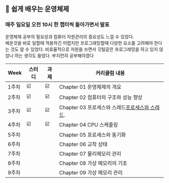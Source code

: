 ##  🍎 쉽게 배우는 운영체제
### 매주 일요일 오전 10시 한 챕터씩 돌아가면서 발표

운영체제 공부의 필요성과 컴퓨터 자원관리의 중요성도 느낄 수 있었다.  
배운것을 바로 일할때 적용하긴 어렵지만  프로그래밍할때 다양한 요소를 고려해야 한다는 것도 알 수 있었다. 비효율적으로 자원을 쓰면서 깃털같은 프로그래밍을 하고 있지 않았나 하는 생각도 들었다. 부지런히 공부해야겠다 

| Week | 스터디 | 과제 |커리큘럼 내용 |
| ------ | -- | -- |----------- |
| 1주차 | ☑️ | ☑️ | Chapter 01 운영체제의 개요 |
| 2주차 | ☑️ | ☑️ | Chapter 02 컴퓨터의 구조와 성능 향상 |
| 3주차 | ☑️ | ☑️ | Chapter 03 프로세스와 스레드[프로세스와 스레드](./프로세스와%20스레드). |
| 4주차 | ☑️ | ☑️ | Chapter 04 CPU 스케줄링 |
| 5주차 |  |  | Chapter 05 프로세스와 동기화 |
| 6주차 |  |  | Chapter 06 교착 상태 |
| 7주차 |  |  | Chapter 07 물리메모리 관리 |
| 8주차 |  |  | Chapter 08 가상 메모리의 기초 |
| 9주차 |  |  | Chapter 09 가상 메모리 관리 |
